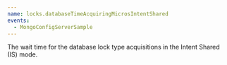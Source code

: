 ```yaml
---
name: locks.databaseTimeAcquiringMicrosIntentShared
events:
  - MongoConfigServerSample
---
```


The wait time for the database lock type acquisitions in the Intent Shared (IS) mode.